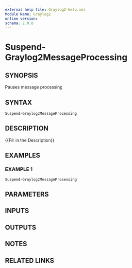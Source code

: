```yaml
---
external help file: Graylog2-help.xml
Module Name: Graylog2
online version:
schema: 2.0.0
---
```


# Suspend-Graylog2MessageProcessing

## SYNOPSIS
Pauses message processing

## SYNTAX

```
Suspend-Graylog2MessageProcessing
```

## DESCRIPTION
{{Fill in the Description}}

## EXAMPLES

### EXAMPLE 1
```
Suspend-Graylog2MessageProcessing
```

## PARAMETERS

## INPUTS

## OUTPUTS

## NOTES

## RELATED LINKS
